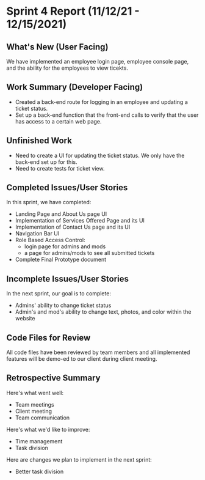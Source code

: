 # Sprint 4 Report (11/12/21 - 12/15/2021)

## What's New (User Facing)
We have implemented an employee login page, employee console page, and the ability for the employees to view ticekts.


## Work Summary (Developer Facing)
  * Created a back-end route for logging in an employee and updating a ticket status.
  * Set up a back-end function that the front-end calls to verify that the user has access to a certain web page.


## Unfinished Work
  * Need to create a UI for updating the ticket status. We only have the back-end set up for this.
  * Need to create tests for ticket view.

## Completed Issues/User Stories
In this sprint, we have completed:
  * Landing Page and About Us page UI
  * Implementation of Services Offered Page and its UI
  * Implementation of Contact Us page and its UI
  * Navigation Bar UI
  * Role Based Access Control: 
    * login page for admins and mods
    * a page for admins/mods to see all submitted tickets
  * Complete Final Prototype document

 
## Incomplete Issues/User Stories
In the next sprint, our goal is to complete:
  * Admins' ability to change ticket status
  * Admin's and mod's ability to change text, photos, and color within the website


## Code Files for Review
All code files have been reviewed by team members and all implemented features will be demo-ed to our client during client meeting.

 
## Retrospective Summary
Here's what went well:
  * Team meetings
  * Client meeting
  * Team communication
 
Here's what we'd like to improve:
   * Time management
   * Task division
  
Here are changes we plan to implement in the next sprint:
   * Better task division
